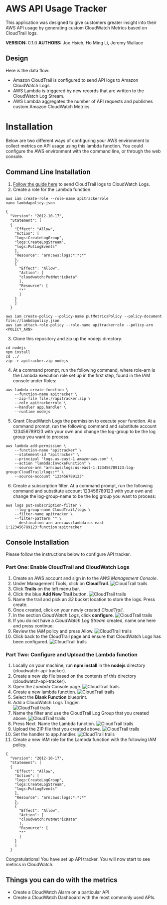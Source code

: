 # AWS API Usage Tracker

This application was designed to give customers greater insight into their AWS API usage by generating custom CloudWatch Metrics based on CloudTrail logs.

**VERSION:** 0.1.0
**AUTHORS:** Joe Hsieh, Ho Ming Li, Jeremy Wallace

## Design

Here is the data flow:
- Amazon CloudTrail is configured to send API logs to Amazon CloudWatch Logs.
- AWS Lambda is triggered by new records that are written to the CloudWatch Log Stream.
- AWS Lambda aggregates the number of API requests and publishes custom Amazon CloudWatch Metrics.

# Installation

Below are two different ways of configuring your AWS environment to collect metrics on API usage using this lambda function. You could configure the AWS environment with the command line, or through the web console.

## Command Line Installation

1. [Follow the guide here](http://docs.aws.amazon.com/awscloudtrail/latest/userguide/send-cloudtrail-events-to-cloudwatch-logs.html) to send CloudTrail logs to CloudWatch Logs.
2. Create a role for the Lambda function:

  ```
  aws iam create-role --role-name apitrackerrole
  nano lambdapolicy.json

  {
    "Version": "2012-10-17",
    "Statement": [
    {
      "Effect": "Allow",
      "Action": [
      "logs:CreateLogGroup",
      "logs:CreateLogStream",
      "logs:PutLogEvents"
      ],
      "Resource": "arn:aws:logs:*:*:*"
      },
      {
        "Effect": "Allow",
        "Action": [
        "cloudwatch:PutMetricData"
        ],
        "Resource": [
        "*"
        ]
      }
      ]
    }

  aws iam create-policy --policy-name putMetricsPolicy --policy-document file://lambdapolicy.json
  aws iam attach-role-policy --role-name apitrackerrole --policy-arn <POLICY_ARN>
  ```
3. Clone this repository and zip up the nodejs directory.

  ```
  cd nodejs
  npm install
  cd ../
  zip -r apitracker.zip nodejs
  ```
4. At a command prompt, run the following command, where role-arn is the Lambda execution role set up in the first step, found in the IAM console under Roles:

  ```
  aws lambda create-function \
      --function-name apitracker \
      --zip-file file://apitracker.zip \
      --role apitrackerrole \
      --handler app.handler \
      --runtime nodejs
  ```
5. Grant CloudWatch Logs the permission to execute your function. At a command prompt, run the following command and substitute account 123456789123 with your own and change the log-group to be the log group you want to process:

  ```
  aws lambda add-permission \
      --function-name "apitracker" \
      --statement-id "apitracker" \
      --principal "logs.us-east-1.amazonaws.com" \
      --action "lambda:InvokeFunction" \
      --source-arn "arn:aws:logs:us-east-1:123456789123:log-group:CloudTrail/logs:*" \
      --source-account "123456789123"
  ```
6. Create a subscription filter. At a command prompt, run the following command and substitute account 123456789123 with your own and change the log-group-name to be the log group you want to process:

  ```
  aws logs put-subscription-filter \
      --log-group-name CloudTrail/logs \
      --filter-name apitracker \
      --filter-pattern "" \
      --destination-arn arn:aws:lambda:us-east-1:123456789123:function:apitracker
  ```

## Console Installation

Please follow the instructions below to configure API tracker.

### Part One: Enable CloudTrail and CloudWatch Logs

1. Create an AWS account and sign in to the *AWS Management Console*.
2. Under Management Tools, click on **CloudTrail**.
![CloudTrail trails](images/apitracker.1.png)
3. Click **Trails** on the left menu bar.
4. Click the blue **Add New Trail** button.
![CloudTrail trails](images/apitracker.2.png)
5. Name the trail and pick an *S3* bucket location to store the logs. Press create.
6. Once created, click on your newly created *CloudTrail*.
7. In the section *CloudWatch Logs*, click **configure**.
![CloudTrail trails](images/apitracker.3.png)
8. If you do not have a *CloudWatch Log Stream* created, name one here and press continue.
9. Review the *IAM* policy and press Allow.
![CloudTrail trails](images/apitracker.4.png)
10. Click back to the CloudTrail page and ensure that CloudWatch Logs has been configured.
![CloudTrail trails](images/apitracker.5.png)

### Part Two: Configure and Upload the Lambda function

1. Locally on your machine, run **npm install** in the **nodejs** directory (cloudwatch-api-tracker).
2. Create a new zip file based on the contents of this directory (cloudwatch-api-tracker).
3. Open the *Lambda* Console page.
![CloudTrail trails](images/apitracker.7.png)
4. Create a new lambda function.
![CloudTrail trails](images/apitracker.8.png)
5. Select the **Blank Function** blueprint.
6. Add a CloudWatch Logs Trigger.  
![CloudTrail trails](images/apitracker.10.png)
7. Name the filter and use the CloudTrail Log Group that you created above.
![CloudTrail trails](images/apitracker.13.png)
8. Press Next. Name the Lambda function.
![CloudTrail trails](images/apitracker.14.png)
9. Upload the ZIP file that you created above.
![CloudTrail trails](images/apitracker.15.png)
10. Set the handler to app.handler.
![CloudTrail trails](images/apitracker.16.png)
11. Create a new IAM role for the Lambda function with the following IAM policy.
```
{
  "Version": "2012-10-17",
  "Statement": [
  {
    "Effect": "Allow",
    "Action": [
    "logs:CreateLogGroup",
    "logs:CreateLogStream",
    "logs:PutLogEvents"
    ],
    "Resource": "arn:aws:logs:*:*:*"
    },
    {
      "Effect": "Allow",
      "Action": [
      "cloudwatch:PutMetricData"
      ],
      "Resource": [
      "*"
      ]
    }
    ]
  }
```

Congratulations! You have set up API tracker. You will now start to see metrics in CloudWatch.

## Things you can do with the metrics

- Create a CloudWatch Alarm on a particular API.
- Create a CloudWatch Dashboard with the most commonly used APIs.
